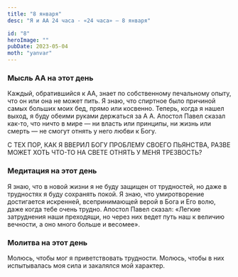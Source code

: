 ```yaml
---
title: "8 января"
desc: "Я и АА 24 часа - «24 часа» — 8 января"

id: "8"
heroImage: ""
pubDate: 2023-05-04
moth: "yanvar"
---
```


### Мысль АА на этот день

Каждый, обратившийся к АА, знает по собственному печальному опыту, что он или
она не может пить. Я знаю, что спиртное было причиной самых больших моих бед,
прямо или косвенно. Теперь, когда я нашел выход, я буду обеими руками
держаться за А А. Апостол Павел сказал как-то, что ничто в мире — ни власть
или принципы, ни жизнь или смерть — не смогут отнять у него любви к Богу.

С ТЕХ ПОР, КАК Я ВВЕРИЛ БОГУ ПРОБЛЕМУ СВОЕГО ПЬЯНСТВА, РАЗВЕ МОЖЕТ ХОТЬ ЧТО-ТО
НА СВЕТЕ ОТНЯТЬ У МЕНЯ ТРЕЗВОСТЬ?

### Медитация на этот день

Я знаю, что в новой жизни я не буду защищен от трудностей, но даже в
трудностях я буду сохранять покой. Я знаю, что умиротворение достигается
искренней, всепринимающей верой в Бога и Его волю, даже когда тебе очень
трудно. Апостол Павел сказал: «Легкие затруднения наши преходящи, но через них
ведет путь наш к величию вечности, а оно много больше и весомее».

### Молитва на этот день

Молюсь, чтобы мог я приветствовать трудности. Молюсь, чтобы в них испытывалась
моя сила и закалялся мой характер.
